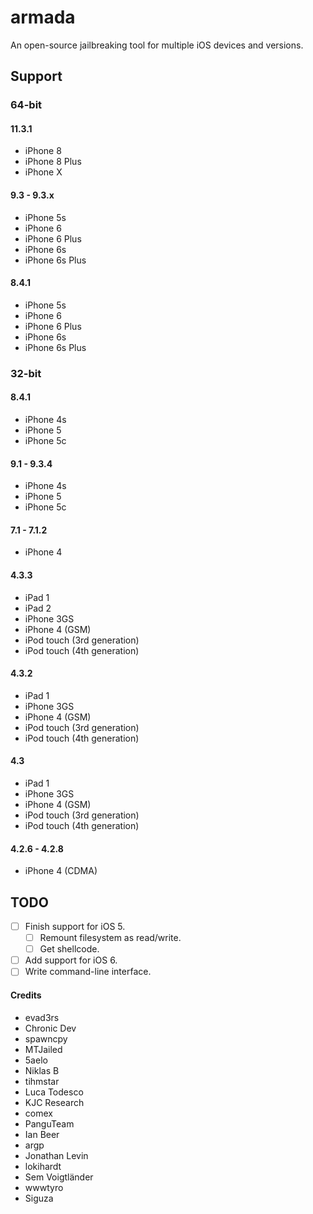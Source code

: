 # armada
An open-source jailbreaking tool for multiple iOS devices and versions.

## Support
### 64-bit
#### 11.3.1
- iPhone 8
- iPhone 8 Plus
- iPhone X

#### 9.3 - 9.3.x
- iPhone 5s
- iPhone 6
- iPhone 6 Plus
- iPhone 6s
- iPhone 6s Plus

#### 8.4.1
- iPhone 5s
- iPhone 6
- iPhone 6 Plus
- iPhone 6s
- iPhone 6s Plus

### 32-bit
#### 8.4.1
- iPhone 4s
- iPhone 5
- iPhone 5c

#### 9.1 - 9.3.4
- iPhone 4s
- iPhone 5
- iPhone 5c

#### 7.1 - 7.1.2
- iPhone 4

#### 4.3.3
- iPad 1
- iPad 2
- iPhone 3GS
- iPhone 4 (GSM)
- iPod touch (3rd generation)
- iPod touch (4th generation)

#### 4.3.2
- iPad 1
- iPhone 3GS
- iPhone 4 (GSM)
- iPod touch (3rd generation)
- iPod touch (4th generation)

#### 4.3
- iPad 1
- iPhone 3GS
- iPhone 4 (GSM)
- iPod touch (3rd generation)
- iPod touch (4th generation)

#### 4.2.6 - 4.2.8
- iPhone 4 (CDMA)

## TODO
- [ ] Finish support for iOS 5.
  - [ ] Remount filesystem as read/write.
  - [ ] Get shellcode.
- [ ] Add support for iOS 6.
- [ ] Write command-line interface.

#### Credits
- evad3rs
- Chronic Dev
- spawncpy
- MTJailed
- 5aelo
- Niklas B
- tihmstar
- Luca Todesco
- KJC Research
- comex
- PanguTeam
- Ian Beer
- argp
- Jonathan Levin
- lokihardt
- Sem Voigtländer
- wwwtyro
- Siguza
